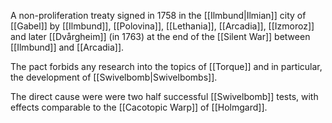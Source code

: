 A non-proliferation treaty signed in 1758 in the [[Ilmbund|Ilmian]] city of [[Gabel]] by [[Ilmbund]], [[Polovina]], [[Lethania]], [[Arcadia]], [[Izmoroz]] and later [[Dvårgheim]] (in 1763) at the end of the [[Silent War]] between [[Ilmbund]] and [[Arcadia]].

The pact forbids any research into the topics of [[Torque]] and in particular, the development of [[Swivelbomb|Swivelbombs]]. 

The direct cause were were two half successful [[Swivelbomb]] tests, with effects comparable to the [[Cacotopic Warp]] of [[Holmgard]].